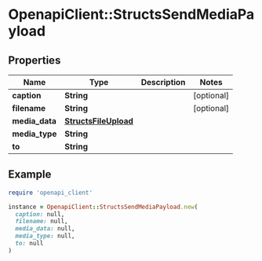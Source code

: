 # OpenapiClient::StructsSendMediaPayload

## Properties

| Name | Type | Description | Notes |
| ---- | ---- | ----------- | ----- |
| **caption** | **String** |  | [optional] |
| **filename** | **String** |  | [optional] |
| **media_data** | [**StructsFileUpload**](StructsFileUpload.md) |  |  |
| **media_type** | **String** |  |  |
| **to** | **String** |  |  |

## Example

```ruby
require 'openapi_client'

instance = OpenapiClient::StructsSendMediaPayload.new(
  caption: null,
  filename: null,
  media_data: null,
  media_type: null,
  to: null
)
```

